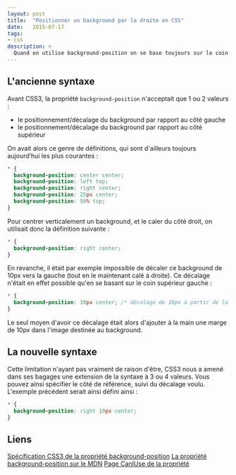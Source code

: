 ```yaml
---
layout: post
title:  "Positionner un background par la droite en CSS"
date:   2015-07-17
tags:
- css
description: >
  Quand on utilise background-position on se base toujours sur le coin supérieur gauche, mais il est possible de faire autrement depuis CSS3.
---
```


## L'ancienne syntaxe

Avant CSS3, la propriété `background-position` n'acceptait que 1 ou 2 valeurs :

- le positionnement/décalage du background par rapport au côté gauche
- le positionnement/décalage du background par rapport au côté supérieur

On avait alors ce genre de définitions, qui sont d'ailleurs toujours aujourd’hui les plus courantes :

```css
* {
  background-position: center center;
  background-position: left top;
  background-position: right center;
  background-position: 25px center;
  background-position: 50% top;
}
```

Pour centrer verticalement un background, et le caler du côté droit, on utilisait donc la définition suivante :

```css
* {
  background-position: right center;
}
```

En revanche, il était par exemple impossible de décaler ce background de 10px vers la gauche (tout en le maintenant calé à droite). Ce décalage n'était en effet possible qu'en se basant sur le coin supérieur gauche :

```css
* {
  background-position: 10px center; /* décalage de 10px à partir de la gauche */
}
```

Le seul moyen d'avoir ce décalage était alors d'ajouter à la main une marge de 10px dans l'image destinée au background.

## La nouvelle syntaxe

Cette limitation n'ayant pas vraiment de raison d'être, CSS3 nous a amené dans ses bagages une extension de la syntaxe à 3 ou 4 valeurs. Vous pouvez ainsi spécifier le côté de référence, suivi du décalage voulu. L'exemple précédent serait ainsi défini ainsi :

```css
* {
  background-position: right 10px center;
}
```

## Liens

[Spécification CSS3 de la propriété background-position](https://dev.w3.org/csswg/css-backgrounds-3/#background-position)
[La propriété background-position sur le MDN](https://developer.mozilla.org/fr/docs/Web/CSS/background-position)
[Page CanIUse de la propriété](https://caniuse.com/#feat=css-background-offsets)

